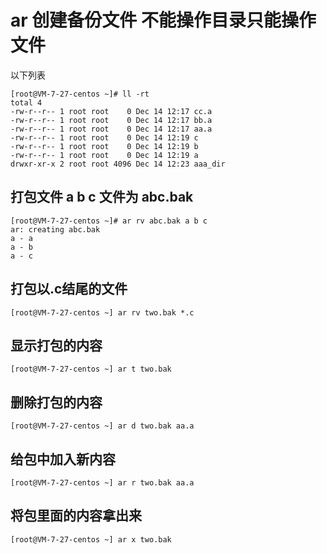 # ar 创建备份文件 不能操作目录只能操作文件
以下列表
```
[root@VM-7-27-centos ~]# ll -rt
total 4
-rw-r--r-- 1 root root    0 Dec 14 12:17 cc.a
-rw-r--r-- 1 root root    0 Dec 14 12:17 bb.a
-rw-r--r-- 1 root root    0 Dec 14 12:17 aa.a
-rw-r--r-- 1 root root    0 Dec 14 12:19 c
-rw-r--r-- 1 root root    0 Dec 14 12:19 b
-rw-r--r-- 1 root root    0 Dec 14 12:19 a
drwxr-xr-x 2 root root 4096 Dec 14 12:23 aaa_dir
```
## 打包文件 a b c 文件为 abc.bak
```
[root@VM-7-27-centos ~]# ar rv abc.bak a b c 
ar: creating abc.bak
a - a
a - b
a - c
```
## 打包以.c结尾的文件
```
[root@VM-7-27-centos ~] ar rv two.bak *.c
```

## 显示打包的内容
```
[root@VM-7-27-centos ~] ar t two.bak
```

## 删除打包的内容
```
[root@VM-7-27-centos ~] ar d two.bak aa.a
```

## 给包中加入新内容
```
[root@VM-7-27-centos ~] ar r two.bak aa.a
```

## 将包里面的内容拿出来
```
[root@VM-7-27-centos ~] ar x two.bak
```
